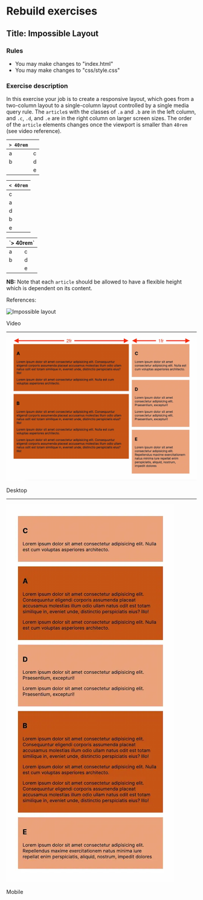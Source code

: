 # Rebuild exercises

## Title: Impossible Layout

### Rules

- You may make changes to "index.html"
- You may make changes to "css/style.css"

### Exercise description

In this exercise your job is to create a responsive layout, which goes from a two-column layout to a single-column layout controlled by a single media query rule. The `article`s with the classes of `.a` and `.b` are in the left column, and `.c`, `.d`, and `.e` are in the right column on larger screen sizes. The order of the `article` elements changes once the viewport is smaller than `40rem` (see video reference).

| `> 40rem` |     |
| --------- | --- |
| a         | c   |
| b         | d   |
|           | e   |

| `< 40rem` |
| --------- |
| c         |
| a         |
| d         |
| b         |
| e         |

<table>
    <thead>
        <tr>
            <th colspan="2">`> 40rem`</th>
        </tr>
    </thead>
    <tbody>
        <tr>
            <td>a</td>
            <td>c</td>
        </tr>
        <tr>
            <td>b</td>
            <td>d</td>
        </tr>
        <tr>
            <td></td>
            <td>e</td>
        </tr>
    </tbody>
</table>

**NB:** Note that each `article` should be allowed to have a flexible height which is dependent on its content.

References:

![Impossible layout](impossible-layout.gif "Impossible layout")

Video

---

![Impossible layout desktop](impossible-layout-desktop.webp "Impossible layout desktop")

Desktop

---

![Impossible layout mobile](impossible-layout-mobile.webp "Impossible layout mobile")

Mobile
